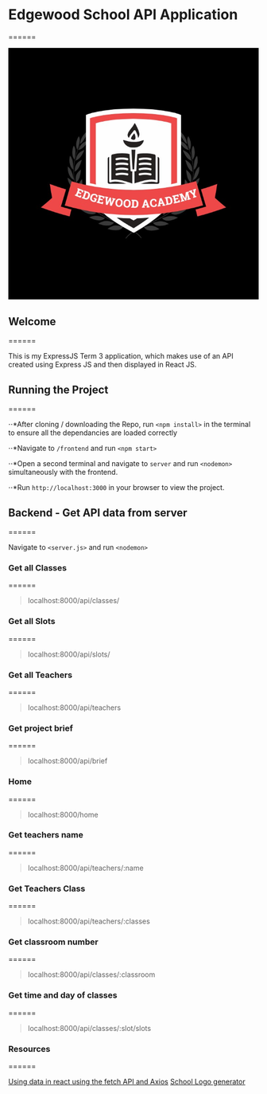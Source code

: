 # Edgewood School API Application

======

![alt text](https://github.com/ClaudiaAF/expressjs-school-system/blob/master/frontend/src/img/Annotation%202020-08-18%20215422.jpg?raw=true) 


## Welcome

======

This is my ExpressJS Term 3 application, which makes use of an API created using Express JS and then displayed in React JS.

## Running the Project

======

⋅⋅*After cloning / downloading the Repo, run `<npm install>` in the terminal to ensure all the dependancies are loaded correctly

⋅⋅*Navigate to `/frontend` and run `<npm start>`

⋅⋅*Open a second terminal and navigate to `server` and run `<nodemon>` simultaneously with the frontend.

⋅⋅*Run `http://localhost:3000` in your browser to view the project.

## Backend - Get API data from server

======

Navigate to `<server.js>` and run `<nodemon>`

### Get all Classes

======

> localhost:8000/api/classes/

### Get all Slots

======

> localhost:8000/api/slots/

### Get all Teachers

======

> localhost:8000/api/teachers

### Get project brief

======

> localhost:8000/api/brief

### Home 

======

> localhost:8000/home

### Get teachers name

======

> localhost:8000/api/teachers/:name

### Get Teachers Class

======

> localhost:8000/api/teachers/:classes

### Get classroom number 

======

> localhost:8000/api/classes/:classroom

### Get time and day of classes

======

> localhost:8000/api/classes/:slot/slots

### Resources

======

[Using data in react using the fetch API and Axios](https://css-tricks.com/using-data-in-react-with-the-fetch-api-and-axios/)
[School Logo generator](https://www.designevo.com/create/logos/school.html)

